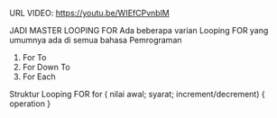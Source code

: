 URL VIDEO: https://youtu.be/WIEfCPvnblM

JADI MASTER LOOPING FOR
Ada beberapa varian Looping FOR yang umumnya ada di semua bahasa Pemrograman
1. For To
2. For Down To
3. For Each

Struktur Looping FOR
for ( nilai awal; syarat; increment/decrement) {
	operation
}

